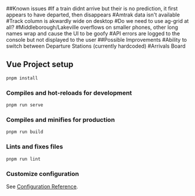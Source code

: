 ##Known issues
#If a train didnt arrive but their is no prediction, it first appears to have departed, then disappears
#Amtrak data isn't available
#Track column is akwardly wide on desktop
#Do we need to use ag-grid at all?
#Middleborough/Lakeville overflows on smaller phones, other long names wrap and cause the UI to be goofy
#API errors are logged to the console but not displayed to the user
##Possible Improvements
#Ability to switch between Departure Stations (currently hardcoded)
#Arrivals Board



## Vue Project setup
```
pnpm install
```

### Compiles and hot-reloads for development
```
pnpm run serve
```

### Compiles and minifies for production
```
pnpm run build
```

### Lints and fixes files
```
pnpm run lint
```

### Customize configuration
See [Configuration Reference](https://cli.vuejs.org/config/).
